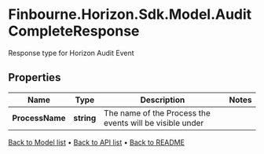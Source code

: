 # Finbourne.Horizon.Sdk.Model.AuditCompleteResponse
Response type for Horizon Audit Event

## Properties

Name | Type | Description | Notes
------------ | ------------- | ------------- | -------------
**ProcessName** | **string** | The name of the Process the events will be visible under | 

[Back to Model list](../README.md#documentation-for-models) &#8226; [Back to API list](../README.md#documentation-for-api-endpoints) &#8226; [Back to README](../README.md)

